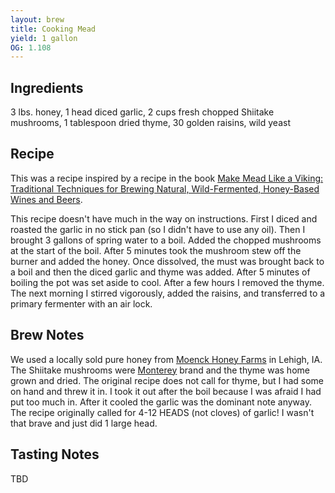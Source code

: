 ```yaml
---
layout: brew
title: Cooking Mead
yield: 1 gallon
OG: 1.108
---
```


## Ingredients
3 lbs. honey, 1 head diced garlic, 2 cups fresh chopped Shiitake mushrooms, 1 tablespoon dried thyme, 30 golden raisins, wild yeast

## Recipe
This was a recipe inspired by a recipe in the book [Make Mead Like a Viking: Traditional Techniques for Brewing Natural, Wild-Fermented, Honey-Based Wines and Beers](http://www.amazon.com/Make-Mead-Like-Viking-Wild-Fermented/dp/1603585982). 

This recipe doesn't have much in the way on instructions. First I diced and roasted the garlic in no stick pan (so I didn't have to use any oil). Then I brought 3 gallons of spring water to a boil. Added the chopped mushrooms at the start of the boil. After 5 minutes took the mushroom stew off the burner and added the honey. Once dissolved, the must was brought back to a boil and then the diced garlic and thyme was added. After 5 minutes of boiling the pot was set aside to cool. After a few hours I removed the thyme. The next morning I stirred vigorously, added the raisins, and transferred to a primary fermenter with an air lock.

## Brew Notes
We used a locally sold pure honey from [Moenck Honey Farms](https://facilityexplorer.iowadnr.gov/facilityexplorer/SiteDetail.aspx?facID=310386848) in Lehigh, IA. The Shiitake mushrooms were [Monterey](http://www.montereymushrooms.com/our-mushrooms/specialty-mushrooms/) brand and the thyme was home grown and dried. The original recipe does not call for thyme, but I had some on hand and threw it in. I took it out after the boil because I was afraid I had put too much in. After it cooled the garlic was the dominant note anyway. The recipe originally called for 4-12 HEADS (not cloves) of garlic! I wasn't that brave and just did 1 large head. 

## Tasting Notes
TBD
